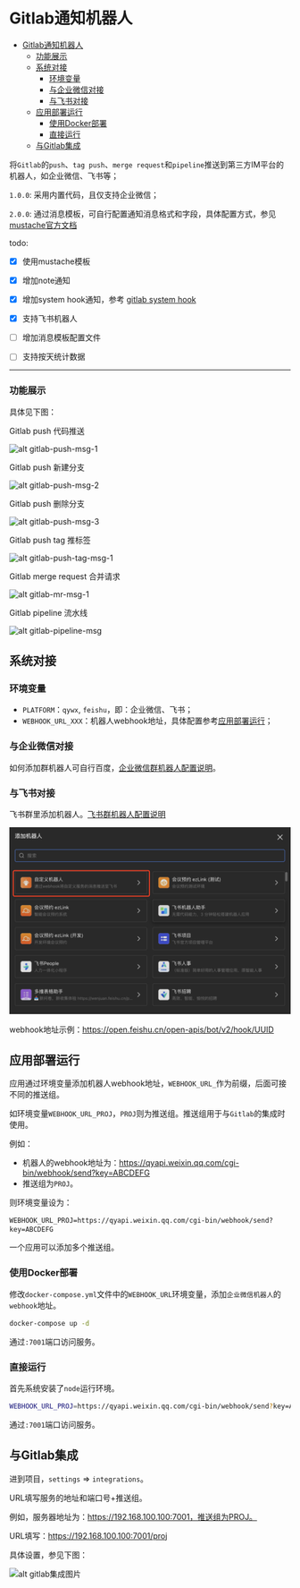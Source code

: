 # Gitlab通知机器人

- [Gitlab通知机器人](#gitlab通知机器人)
    - [功能展示](#功能展示)
  - [系统对接](#系统对接)
    - [环境变量](#环境变量)
    - [与企业微信对接](#与企业微信对接)
    - [与飞书对接](#与飞书对接)
  - [应用部署运行](#应用部署运行)
    - [使用Docker部署](#使用docker部署)
    - [直接运行](#直接运行)
  - [与Gitlab集成](#与gitlab集成)


将`Gitlab`的`push`、`tag push`、`merge request`和`pipeline`推送到第三方IM平台的机器人，如企业微信、飞书等；

`1.0.0`: 采用内置代码，且仅支持企业微信；

`2.0.0`: 通过消息模板，可自行配置通知消息格式和字段，具体配置方式，参见[mustache官方文档](https://github.com/janl/mustache.js)

todo:

- [X] 使用mustache模板
- [X] 增加note通知
- [X] 增加system hook通知，参考 [gitlab system hook](https://docs.gitlab.com/ee/administration/system_hooks.html)
- [X] 支持飞书机器人
- [ ] 增加消息模板配置文件
- [ ] 支持按天统计数据


---

### 功能展示

具体见下图：

Gitlab push 代码推送

![alt gitlab-push-msg-1](./docs/gitlab-push-msg-1.png)

Gitlab push 新建分支

![alt gitlab-push-msg-2](./docs/gitlab-push-msg-2.png)

Gitlab push 删除分支

![alt gitlab-push-msg-3](./docs/gitlab-push-msg-3.png)

Gitlab push tag 推标签

![alt gitlab-push-tag-msg-1](./docs/gitlab-push-tag-msg-1.png)

Gitlab merge request 合并请求

![alt gitlab-mr-msg-1](./docs/gitlab-mr-msg-1.png)

Gitlab pipeline 流水线

![alt gitlab-pipeline-msg](./docs/gitlab-pipeline-msg-1.png)

## 系统对接

### 环境变量

- `PLATFORM`：`qywx`, `feishu`，即：企业微信、飞书；
- `WEBHOOK_URL_XXX`：机器人webhook地址，具体配置参考[应用部署运行](#应用部署运行)；

### 与企业微信对接

如何添加群机器人可自行百度，[企业微信群机器人配置说明](https://work.weixin.qq.com/api/doc/90000/90136/91770)。

### 与飞书对接

飞书群里添加机器人。[飞书群机器人配置说明](https://open.feishu.cn/document/client-docs/bot-v3/add-custom-bot)

![alt gitlab-feishu](./docs/gitlab-feishu.png)

webhook地址示例：https://open.feishu.cn/open-apis/bot/v2/hook/UUID


## 应用部署运行

应用通过环境变量添加机器人webhook地址，`WEBHOOK_URL_`作为前缀，后面可接不同的推送组。

如环境变量`WEBHOOK_URL_PROJ`，`PROJ`则为推送组。推送组用于与`Gitlab`的集成时使用。

例如：
- 机器人的webhook地址为：https://qyapi.weixin.qq.com/cgi-bin/webhook/send?key=ABCDEFG
- 推送组为`PROJ`。

则环境变量设为：
```
WEBHOOK_URL_PROJ=https://qyapi.weixin.qq.com/cgi-bin/webhook/send?key=ABCDEFG
```

一个应用可以添加多个推送组。

### 使用Docker部署

修改`docker-compose.yml`文件中的`WEBHOOK_URL`环境变量，添加`企业微信机器人`的`webhook`地址。

```bash
docker-compose up -d
```

通过`:7001`端口访问服务。

### 直接运行

首先系统安装了`node`运行环境。

```bash
WEBHOOK_URL_PROJ=https://qyapi.weixin.qq.com/cgi-bin/webhook/send?key=ABCDEFG npm start
```

通过`:7001`端口访问服务。

## 与Gitlab集成

进到项目，`settings` => `integrations`。

URL填写服务的地址和端口号+推送组。

例如，服务器地址为：https://192.168.100.100:7001，推送组为PROJ。

URL填写：https://192.168.100.100:7001/proj

具体设置，参见下图：

![alt gitlab集成图片](./docs/gitlab-integration-1.png)